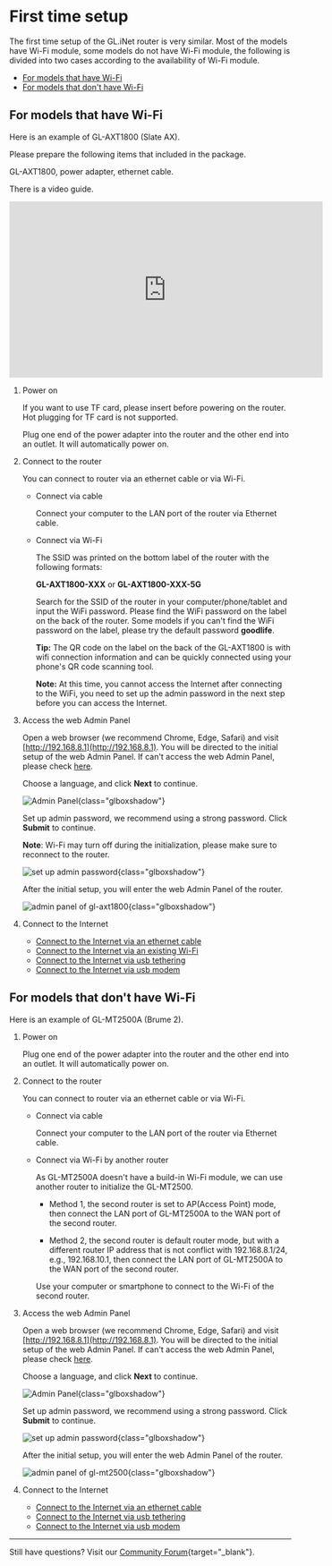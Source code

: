 # First time setup

The first time setup of the GL.iNet router is very similar. Most of the models have Wi-Fi module, some models do not have Wi-Fi module, the following is divided into two cases according to the availability of Wi-Fi module.

* [For models that have Wi-Fi](#for-models-that-have-wi-fi)
* [For models that don't have Wi-Fi](#for-models-that-dont-have-wi-fi)

## For models that have Wi-Fi

Here is an example of GL-AXT1800 (Slate AX).

Please prepare the following items that included in the package.

GL-AXT1800, power adapter, ethernet cable.

There is a video guide.

<iframe width="560" height="315" src="https://www.youtube.com/embed/f7DYULL6ZSI" title="YouTube video player" frameborder="0" allow="accelerometer; autoplay; clipboard-write; encrypted-media; gyroscope; picture-in-picture" allowfullscreen></iframe>

1. Power on

    If you want to use TF card, please insert before powering on the router. Hot plugging for TF card is not supported.

    Plug one end of the power adapter into the router and the other end into an outlet. It will automatically power on.

2. Connect to the router

    You can connect to router via an ethernet cable or via Wi-Fi.

    * Connect via cable

        Connect your computer to the LAN port of the router via Ethernet cable.

    * Connect via Wi-Fi

        The SSID was printed on the bottom label of the router with the following formats:

        **GL-AXT1800-XXX** or **GL-AXT1800-XXX-5G**

        Search for the SSID of the router in your computer/phone/tablet and input the WiFi password. Please find the WiFi password on the label on the back of the router. Some models if you can't find the WiFi password on the label, please try the default password **goodlife**.

        **Tip:** The QR code on the label on the back of the GL-AXT1800 is with wifi connection information and can be quickly connected using your phone's QR code scanning tool.

        **Note:** At this time, you cannot access the Internet after connecting to the WiFi, you need to set up the admin password in the next step before you can access the Internet.

3. Access the web Admin Panel

    Open a web browser (we recommend Chrome, Edge, Safari) and visit [http://192.168.8.1](http://192.168.8.1). You will be directed to the initial setup of the web Admin Panel. If can't access the web Admin Panel, please check [here](../cannot_access_web_admin_panel).

    Choose a language, and click **Next** to continue.

    ![Admin Panel](https://static.gl-inet.com/docs/en/4/tutorials/first_time_setup/admin_panel_first_time_login.png){class="glboxshadow"}

    Set up admin password, we recommend using a strong password. Click **Submit** to continue.

    **Note**: Wi-Fi may turn off during the initialization, please make sure to reconnect to the router.

    ![set up admin password](https://static.gl-inet.com/docs/en/4/tutorials/first_time_setup/set_up_your_admin_password.png){class="glboxshadow"}

    After the initial setup, you will enter the web Admin Panel of the router.

    ![admin panel of gl-axt1800](https://static.gl-inet.com/docs/en/4/tutorials/first_time_setup/admin_panel_gl-axt1800.png){class="glboxshadow"}

4. Connect to the Internet

    * [Connect to the Internet via an ethernet cable](../internet_ethernet)
    * [Connect to the Internet via an existing Wi-Fi](../internet_repeater)
    * [Connect to the Internet via usb tethering](../internet_tethering)
    * [Connect to the Internet via usb modem](../internet_cellular)

## For models that don't have Wi-Fi

Here is an example of GL-MT2500A (Brume 2).

1. Power on

    Plug one end of the power adapter into the router and the other end into an outlet. It will automatically power on.

2. Connect to the router

    You can connect to router via an ethernet cable or via Wi-Fi.

    * Connect via cable

        Connect your computer to the LAN port of the router via Ethernet cable.

    * Connect via Wi-Fi by another router

        As GL-MT2500A doesn't have a build-in Wi-Fi module, we can use another router to initialize the GL-MT2500.

        * Method 1, the second router is set to AP(Access Point) mode, then connect the LAN port of GL-MT2500A to the WAN port of the second router.

        * Method 2, the second router is default router mode, but with a different router IP address that is not conflict with 192.168.8.1/24, e.g., 192.168.10.1, then connect the LAN port of GL-MT2500A to the WAN port of the second router.

        Use your computer or smartphone to connect to the Wi-Fi of the second router.

3. Access the web Admin Panel

    Open a web browser (we recommend Chrome, Edge, Safari) and visit [http://192.168.8.1](http://192.168.8.1). You will be directed to the initial setup of the web Admin Panel. If can't access the web Admin Panel, please check [here](../cannot_access_web_admin_panel).

    Choose a language, and click **Next** to continue.

    ![Admin Panel](https://static.gl-inet.com/docs/en/4/tutorials/first_time_setup/admin_panel_first_time_login_gl-mt2500.png){class="glboxshadow"}

    Set up admin password, we recommend using a strong password. Click **Submit** to continue.

    ![set up admin password](https://static.gl-inet.com/docs/en/4/tutorials/first_time_setup/set_up_your_admin_password_gl-mt2500.png){class="glboxshadow"}

    After the initial setup, you will enter the web Admin Panel of the router.

    ![admin panel of gl-mt2500](https://static.gl-inet.com/docs/en/4/tutorials/first_time_setup/admin_panel_gl-mt2500.png){class="glboxshadow"}

4. Connect to the Internet

    * [Connect to the Internet via an ethernet cable](../internet_ethernet)
    * [Connect to the Internet via usb tethering](../internet_tethering)
    * [Connect to the Internet via usb modem](../internet_cellular)

---

Still have questions? Visit our [Community Forum](https://forum.gl-inet.com){target="_blank"}.
